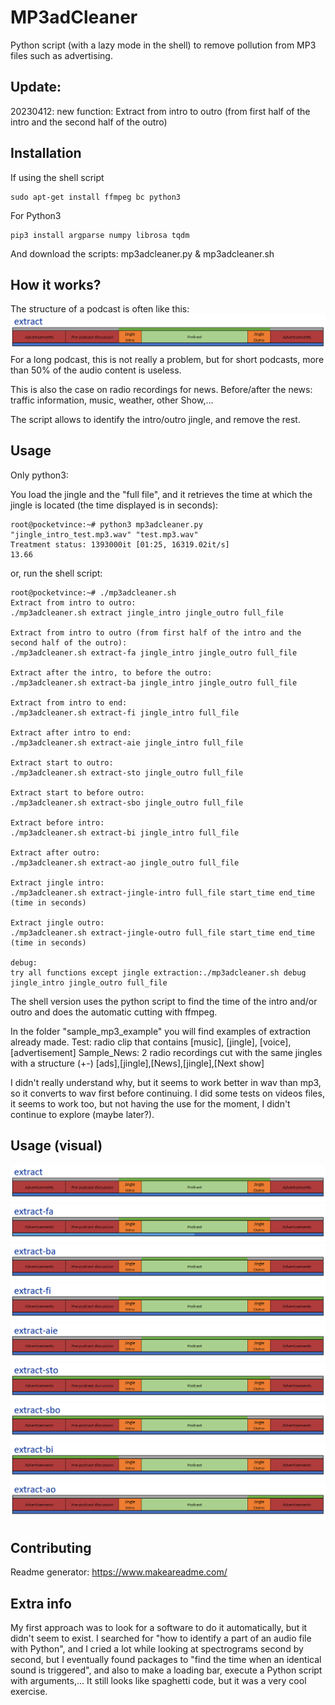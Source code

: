 # MP3adCleaner
Python script (with a lazy mode in the shell) to remove pollution from MP3 files such as advertising.

## Update:
20230412: new function: Extract from intro to outro (from first half of the intro and the second half of the outro)

## Installation
If using the shell script 
```shell
sudo apt-get install ffmpeg bc python3
```

For Python3
```shell
pip3 install argparse numpy librosa tqdm
```
And download the scripts: mp3adcleaner.py & mp3adcleaner.sh

## How it works?
The structure of a podcast is often like this:
![Alt text](https://raw.githubusercontent.com/pocketvince/MP3adCleaner/main/Visual/extract.png?raw=true "Advertisements, pre-podcast discussion, jingle intro, podcast, jingle outro, advertisements")
For a long podcast, this is not really a problem, but for short podcasts, more than 50% of the audio content is useless.

This is also the case on radio recordings for news.
Before/after the news: traffic information, music, weather, other Show,...

The script allows to identify the intro/outro jingle, and remove the rest.

## Usage
Only python3:

You load the jingle and the "full file", and it retrieves the time at which the jingle is located (the time displayed is in seconds):
```shell
root@pocketvince:~# python3 mp3adcleaner.py "jingle_intro_test.mp3.wav" "test.mp3.wav"
Treatment status: 1393000it [01:25, 16319.02it/s]
13.66
```
or, run the shell script:
```shell
root@pocketvince:~# ./mp3adcleaner.sh
Extract from intro to outro:
./mp3adcleaner.sh extract jingle_intro jingle_outro full_file

Extract from intro to outro (from first half of the intro and the second half of the outro):
./mp3adcleaner.sh extract-fa jingle_intro jingle_outro full_file

Extract after the intro, to before the outro:
./mp3adcleaner.sh extract-ba jingle_intro jingle_outro full_file

Extract from intro to end:
./mp3adcleaner.sh extract-fi jingle_intro full_file

Extract after intro to end:
./mp3adcleaner.sh extract-aie jingle_intro full_file

Extract start to outro:
./mp3adcleaner.sh extract-sto jingle_outro full_file

Extract start to before outro:
./mp3adcleaner.sh extract-sbo jingle_outro full_file

Extract before intro:
./mp3adcleaner.sh extract-bi jingle_intro full_file

Extract after outro:
./mp3adcleaner.sh extract-ao jingle_outro full_file

Extract jingle intro:
./mp3adcleaner.sh extract-jingle-intro full_file start_time end_time (time in seconds)

Extract jingle outro:
./mp3adcleaner.sh extract-jingle-outro full_file start_time end_time (time in seconds)

debug:
try all functions except jingle extraction:./mp3adcleaner.sh debug jingle_intro jingle_outro full_file
```

The shell version uses the python script to find the time of the intro and/or outro and does the automatic cutting with ffmpeg.

In the folder "sample_mp3_example" you will find examples of extraction already made.
Test: radio clip that contains [music], [jingle], [voice], [advertisement]
Sample_News: 2 radio recordings cut with the same jingles with a structure (+-) [ads],[jingle],[News],[jingle],[Next show]

I didn't really understand why, but it seems to work better in wav than mp3, so it converts to wav first before continuing.
I did some tests on videos files, it seems to work too, but not having the use for the moment, I didn't continue to explore (maybe later?).

## Usage (visual)
![Alt text](https://raw.githubusercontent.com/pocketvince/MP3adCleaner/main/Visual/extract.png?raw=true "extract")
![Alt text](https://raw.githubusercontent.com/pocketvince/MP3adCleaner/main/Visual/extract-fa.png?raw=true "extract-fa")
![Alt text](https://raw.githubusercontent.com/pocketvince/MP3adCleaner/main/Visual/extract-ba.png?raw=true "extract-ba")
![Alt text](https://raw.githubusercontent.com/pocketvince/MP3adCleaner/main/Visual/extract-fi.png?raw=true "extract-fi")
![Alt text](https://raw.githubusercontent.com/pocketvince/MP3adCleaner/main/Visual/extract-aie.png?raw=true "extract-aie")
![Alt text](https://raw.githubusercontent.com/pocketvince/MP3adCleaner/main/Visual/extract-sto.png?raw=true "extract-sto")
![Alt text](https://raw.githubusercontent.com/pocketvince/MP3adCleaner/main/Visual/extract-sbo.png?raw=true "extract-sbo")
![Alt text](https://raw.githubusercontent.com/pocketvince/MP3adCleaner/main/Visual/extract-bi.png?raw=true "extract-bi")
![Alt text](https://raw.githubusercontent.com/pocketvince/MP3adCleaner/main/Visual/extract-ao.png?raw=true "extract-ao")

## Contributing

Readme generator: https://www.makeareadme.com/

## Extra info
My first approach was to look for a software to do it automatically, but it didn't seem to exist.
I searched for "how to identify a part of an audio file with Python", and I cried a lot while looking at spectrograms second by second, but I eventually found packages to "find the time when an identical sound is triggered", and also to make a loading bar, execute a Python script with arguments,... It still looks like spaghetti code, but it was a very cool exercise.
